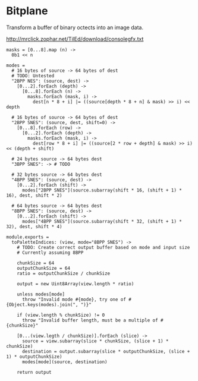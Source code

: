 Bitplane
========

Transform a buffer of binary octects into an image data.

http://mrclick.zophar.net/TilEd/download/consolegfx.txt

    masks = [0...8].map (n) ->
      0b1 << n

    modes =
      # 16 bytes of source -> 64 bytes of dest
      # TODO: Untested
      "2BPP NES": (source, dest) ->
        [0...2].forEach (depth) ->
          [0...8].forEach (n) ->
            masks.forEach (mask, i) ->
              dest[n * 8 + i] |= ((source[depth * 8 + n] & mask) >> i) << depth

      # 16 bytes of source -> 64 bytes of dest
      "2BPP SNES": (source, dest, shift=0) ->
        [0...8].forEach (row) ->
          [0...2].forEach (depth) ->
            masks.forEach (mask, i) ->
              dest[row * 8 + i] |= ((source[2 * row + depth] & mask) >> i) << (depth + shift)

      # 24 bytes source -> 64 bytes dest
      "3BPP SNES": -> # TODO

      # 32 bytes source -> 64 bytes dest
      "4BPP SNES": (source, dest) ->
        [0...2].forEach (shift) ->
          modes["2BPP SNES"](source.subarray(shift * 16, (shift + 1) * 16), dest, shift * 2)

      # 64 bytes source -> 64 bytes dest
      "8BPP SNES": (source, dest) ->
        [0...2].forEach (shift) ->
          modes["4BPP SNES"](source.subarray(shift * 32, (shift + 1) * 32), dest, shift * 4)

    module.exports = 
      toPaletteIndices: (view, mode="8BPP SNES") ->
        # TODO: Create correct output buffer based on mode and input size
        # Currently assuming 8BPP

        chunkSize = 64
        outputChunkSize = 64
        ratio = outputChunkSize / chunkSize

        output = new Uint8Array(view.length * ratio)

        unless modes[mode]
          throw "Invalid mode #{mode}, try one of #{Object.keys(modes).join(", ")}"

        if (view.length % chunkSize) != 0
          throw "Invalid buffer length, must be a multiple of #{chunkSize}"

        [0...(view.legth / chunkSize)].forEach (slice) ->
          source = view.subarray(slice * chunkSize, (slice + 1) * chunkSize)
          destination = output.subarray(slice * outputChunkSize, (slice + 1) * outputChunkSize)
          modes[mode](source, destination)

        return output
